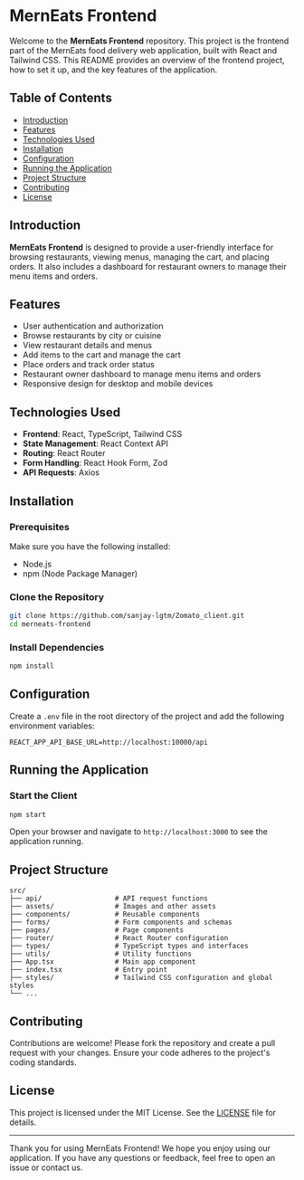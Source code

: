 # MernEats Frontend

Welcome to the **MernEats Frontend** repository. This project is the frontend part of the MernEats food delivery web application, built with React and Tailwind CSS. This README provides an overview of the frontend project, how to set it up, and the key features of the application.

## Table of Contents

- [Introduction](#introduction)
- [Features](#features)
- [Technologies Used](#technologies-used)
- [Installation](#installation)
- [Configuration](#configuration)
- [Running the Application](#running-the-application)
- [Project Structure](#project-structure)
- [Contributing](#contributing)
- [License](#license)

## Introduction

**MernEats Frontend** is designed to provide a user-friendly interface for browsing restaurants, viewing menus, managing the cart, and placing orders. It also includes a dashboard for restaurant owners to manage their menu items and orders.

## Features

- User authentication and authorization
- Browse restaurants by city or cuisine
- View restaurant details and menus
- Add items to the cart and manage the cart
- Place orders and track order status
- Restaurant owner dashboard to manage menu items and orders
- Responsive design for desktop and mobile devices

## Technologies Used

- **Frontend**: React, TypeScript, Tailwind CSS
- **State Management**: React Context API
- **Routing**: React Router
- **Form Handling**: React Hook Form, Zod
- **API Requests**: Axios

## Installation

### Prerequisites

Make sure you have the following installed:

- Node.js
- npm (Node Package Manager)

### Clone the Repository

```bash
git clone https://github.com/sanjay-lgtm/Zomato_client.git
cd merneats-frontend
```

### Install Dependencies

```bash
npm install
```

## Configuration

Create a `.env` file in the root directory of the project and add the following environment variables:

```env
REACT_APP_API_BASE_URL=http://localhost:10000/api
```

## Running the Application

### Start the Client

```bash
npm start
```

Open your browser and navigate to `http://localhost:3000` to see the application running.

## Project Structure

```plaintext
src/
├── api/                  # API request functions
├── assets/               # Images and other assets
├── components/           # Reusable components
├── forms/                # Form components and schemas
├── pages/                # Page components
├── router/               # React Router configuration
├── types/                # TypeScript types and interfaces
├── utils/                # Utility functions
├── App.tsx               # Main app component
├── index.tsx             # Entry point
├── styles/               # Tailwind CSS configuration and global styles
└── ...
```

## Contributing

Contributions are welcome! Please fork the repository and create a pull request with your changes. Ensure your code adheres to the project's coding standards.

## License

This project is licensed under the MIT License. See the [LICENSE](LICENSE) file for details.

---

Thank you for using MernEats Frontend! We hope you enjoy using our application. If you have any questions or feedback, feel free to open an issue or contact us.

